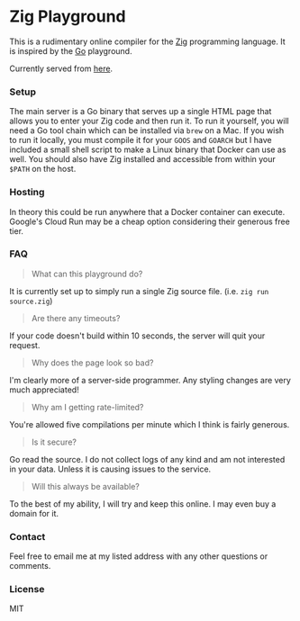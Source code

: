 # Zig Playground

This is a rudimentary online compiler for the [Zig](https://ziglang.org) programming language. It
is inspired by the [Go](https://play.golang.org) playground.

Currently served from [here](https://zig-play-a9lwj.ondigitalocean.app/).

### Setup
The main server is a Go binary that serves up a single HTML page that allows you to enter your Zig
code and then run it. To run it yourself, you will need a Go tool chain which can be installed via
`brew` on a Mac. If you wish to run it locally, you must compile it for your `GOOS` and `GOARCH`
but I have included a small shell script to make a Linux binary that Docker can use as well. You
should also have Zig installed and accessible from within your `$PATH` on the host.

### Hosting
In theory this could be run anywhere that a Docker container can execute. Google's Cloud Run may be
a cheap option considering their generous free tier.

### FAQ
> What can this playground do?

It is currently set up to simply run a single Zig source file. (i.e. `zig run source.zig`)

> Are there any timeouts?

If your code doesn't build within 10 seconds, the server will quit your request.

> Why does the page look so bad?

I'm clearly more of a server-side programmer. Any styling changes are very much appreciated!

> Why am I getting rate-limited?

You're allowed five compilations per minute which I think is fairly generous.

> Is it secure?

Go read the source. I do not collect logs of any kind and am not interested in your data. Unless it
is causing issues to the service.

> Will this always be available?

To the best of my ability, I will try and keep this online. I may even buy a domain for it.

### Contact
Feel free to email me at my listed address with any other questions or comments.

### License
MIT
